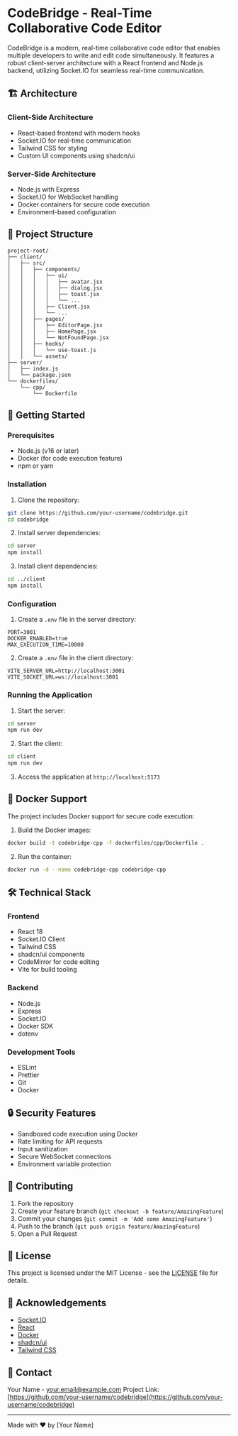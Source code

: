 # CodeBridge - Real-Time Collaborative Code Editor

CodeBridge is a modern, real-time collaborative code editor that enables multiple developers to write and edit code simultaneously. It features a robust client-server architecture with a React frontend and Node.js backend, utilizing Socket.IO for seamless real-time communication.

## 🏗 Architecture

### Client-Side Architecture
- React-based frontend with modern hooks
- Socket.IO for real-time communication
- Tailwind CSS for styling
- Custom UI components using shadcn/ui

### Server-Side Architecture
- Node.js with Express
- Socket.IO for WebSocket handling
- Docker containers for secure code execution
- Environment-based configuration

## 📁 Project Structure

```
project-root/
├── client/
│   ├── src/
│   │   ├── components/
│   │   │   ├── ui/
│   │   │   │   ├── avatar.jsx
│   │   │   │   ├── dialog.jsx
│   │   │   │   ├── toast.jsx
│   │   │   │   └── ...
│   │   │   ├── Client.jsx
│   │   │   └── ...
│   │   ├── pages/
│   │   │   ├── EditorPage.jsx
│   │   │   ├── HomePage.jsx
│   │   │   └── NotFoundPage.jsx
│   │   ├── hooks/
│   │   │   └── use-toast.js
│   │   └── assets/
├── server/
│   ├── index.js
│   └── package.json
└── dockerfiles/
    └── cpp/
        └── Dockerfile
```

## 🚀 Getting Started

### Prerequisites
- Node.js (v16 or later)
- Docker (for code execution feature)
- npm or yarn

### Installation

1. Clone the repository:
```bash
git clone https://github.com/your-username/codebridge.git
cd codebridge
```

2. Install server dependencies:
```bash
cd server
npm install
```

3. Install client dependencies:
```bash
cd ../client
npm install
```

### Configuration

1. Create a `.env` file in the server directory:
```env
PORT=3001
DOCKER_ENABLED=true
MAX_EXECUTION_TIME=10000
```

2. Create a `.env` file in the client directory:
```env
VITE_SERVER_URL=http://localhost:3001
VITE_SOCKET_URL=ws://localhost:3001
```

### Running the Application

1. Start the server:
```bash
cd server
npm run dev
```

2. Start the client:
```bash
cd client
npm run dev
```

3. Access the application at `http://localhost:5173`

## 🐳 Docker Support

The project includes Docker support for secure code execution:

1. Build the Docker images:
```bash
docker build -t codebridge-cpp -f dockerfiles/cpp/Dockerfile .
```

2. Run the container:
```bash
docker run -d --name codebridge-cpp codebridge-cpp
```

## 🛠 Technical Stack

### Frontend
- React 18
- Socket.IO Client
- Tailwind CSS
- shadcn/ui components
- CodeMirror for code editing
- Vite for build tooling

### Backend
- Node.js
- Express
- Socket.IO
- Docker SDK
- dotenv

### Development Tools
- ESLint
- Prettier
- Git
- Docker

## 🔒 Security Features

- Sandboxed code execution using Docker
- Rate limiting for API requests
- Input sanitization
- Secure WebSocket connections
- Environment variable protection

## 🤝 Contributing

1. Fork the repository
2. Create your feature branch (`git checkout -b feature/AmazingFeature`)
3. Commit your changes (`git commit -m 'Add some AmazingFeature'`)
4. Push to the branch (`git push origin feature/AmazingFeature`)
5. Open a Pull Request

## 📝 License

This project is licensed under the MIT License - see the [LICENSE](LICENSE) file for details.

## 👏 Acknowledgements

- [Socket.IO](https://socket.io/)
- [React](https://reactjs.org/)
- [Docker](https://www.docker.com/)
- [shadcn/ui](https://ui.shadcn.com/)
- [Tailwind CSS](https://tailwindcss.com/)

## 📧 Contact

Your Name - your.email@example.com
Project Link: [https://github.com/your-username/codebridge](https://github.com/your-username/codebridge)

---

Made with ❤️ by [Your Name]

